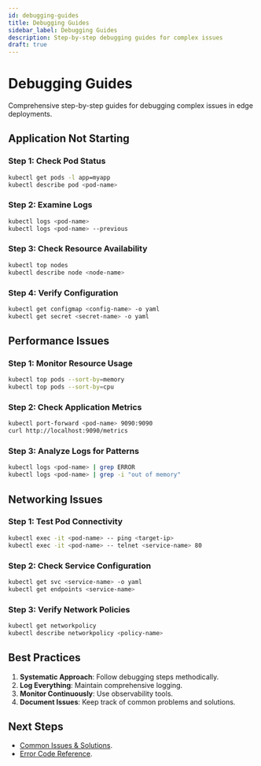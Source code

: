 ```yaml
---
id: debugging-guides
title: Debugging Guides
sidebar_label: Debugging Guides
description: Step-by-step debugging guides for complex issues
draft: true
---
```


# Debugging Guides

Comprehensive step-by-step guides for debugging complex issues in edge deployments.

## Application Not Starting

### Step 1: Check Pod Status
```bash
kubectl get pods -l app=myapp
kubectl describe pod <pod-name>
```

### Step 2: Examine Logs
```bash
kubectl logs <pod-name>
kubectl logs <pod-name> --previous
```

### Step 3: Check Resource Availability
```bash
kubectl top nodes
kubectl describe node <node-name>
```

### Step 4: Verify Configuration
```bash
kubectl get configmap <config-name> -o yaml
kubectl get secret <secret-name> -o yaml
```

## Performance Issues

### Step 1: Monitor Resource Usage
```bash
kubectl top pods --sort-by=memory
kubectl top pods --sort-by=cpu
```

### Step 2: Check Application Metrics
```bash
kubectl port-forward <pod-name> 9090:9090
curl http://localhost:9090/metrics
```

### Step 3: Analyze Logs for Patterns
```bash
kubectl logs <pod-name> | grep ERROR
kubectl logs <pod-name> | grep -i "out of memory"
```

## Networking Issues

### Step 1: Test Pod Connectivity
```bash
kubectl exec -it <pod-name> -- ping <target-ip>
kubectl exec -it <pod-name> -- telnet <service-name> 80
```

### Step 2: Check Service Configuration
```bash
kubectl get svc <service-name> -o yaml
kubectl get endpoints <service-name>
```

### Step 3: Verify Network Policies
```bash
kubectl get networkpolicy
kubectl describe networkpolicy <policy-name>
```

## Best Practices

1. **Systematic Approach**: Follow debugging steps methodically.
2. **Log Everything**: Maintain comprehensive logging.
3. **Monitor Continuously**: Use observability tools.
4. **Document Issues**: Keep track of common problems and solutions.

## Next Steps

- [Common Issues & Solutions](./common-issues-solutions.md).
- [Error Code Reference](./error-code-reference.md). 